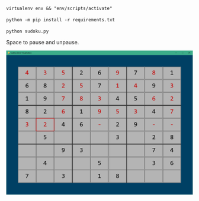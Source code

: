 `virtualenv env && "env/scripts/activate"`

`python -m pip install -r requirements.txt`

`python sudoku.py`

Space to pause and unpause.

![](screenshot.png)
